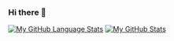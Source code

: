 ### Hi there 👋
[![My GitHub Language Stats](https://github-readme-stats.vercel.app/api/top-langs/?username=amotor-AM&langs_count=5&theme=tokyonight)]()
[![My GitHub Stats](https://github-readme-stats.vercel.app/api/?username=amotor-AM&count_private=true&theme=tokyonight&showicons=true)]()

<!--
**amotor-AM/amotor-AM** is a ✨ _special_ ✨ repository because its `README.md` (this file) appears on your GitHub profile.

Here are some ideas to get you started:

- 🔭 I’m currently working on ...
- 🌱 I’m currently learning ...
- 👯 I’m looking to collaborate on ...
- 🤔 I’m looking for help with ...
- 💬 Ask me about ...
- 📫 How to reach me: ...
- 😄 Pronouns: ...
- ⚡ Fun fact: ...
-->
